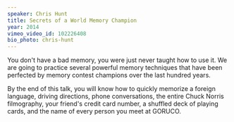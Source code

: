 ```yaml
---
speaker: Chris Hunt
title: Secrets of a World Memory Champion
year: 2014
vimeo_video_id: 102226408
bio_photo: chris-hunt
---
```


You don't have a bad memory, you were just never taught how to use it. We are going to practice several powerful memory techniques that have been perfected by memory contest champions over the last hundred years.

By the end of this talk, you will know how to quickly memorize a foreign language, driving directions, phone conversations, the entire Chuck Norris filmography, your friend's credit card number, a shuffled deck of playing cards, and the name of every person you meet at GORUCO.
